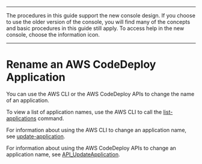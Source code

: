 --------

 The procedures in this guide support the new console design\. If you choose to use the older version of the console, you will find many of the concepts and basic procedures in this guide still apply\. To access help in the new console, choose the information icon\. 

--------

# Rename an AWS CodeDeploy Application<a name="applications-rename"></a>

You can use the AWS CLI or the AWS CodeDeploy APIs to change the name of an application\.

To view a list of application names, use the AWS CLI to call the [list\-applications](https://docs.aws.amazon.com/cli/latest/reference/deploy/list-applications.html) command\.

For information about using the AWS CLI to change an application name, see [update\-application](https://docs.aws.amazon.com/cli/latest/reference/deploy/update-application.html)\.

For information about using the AWS CodeDeploy APIs to change an application name, see [API\_UpdateApplication](https://docs.aws.amazon.com/codedeploy/latest/APIReference/API_UpdateApplication.html)\.